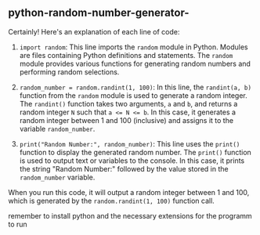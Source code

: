 
## python-random-number-generator-                                                                                                           
Certainly! Here's an explanation of each line of code:                                                                                                                                                          
1. `import random`: This line imports the `random` module in Python. Modules are files containing Python definitions and statements. The `random` module provides various functions for generating random numbers and performing random selections.                              

2. `random_number = random.randint(1, 100)`: In this line, the `randint(a, b)` function from the `random` module is used to generate a random integer. The `randint()` function takes two arguments, `a` and `b`, and returns a random integer `N` such that `a <= N <= b`. In this case, it generates a random integer between 1 and 100 (inclusive) and assigns it to the variable `random_number`.
        
3. `print("Random Number:", random_number)`: This line uses the `print()` function to display the generated random number. The `print()` function is used to output text or variables to the console. In this case, it prints the string "Random Number:" followed by the value stored in the `random_number` variable.

When you run this code, it will output a random integer between 1 and 100, which is generated by the `random.randint(1, 100)` function call.      
   
remember to install python and the necessary extensions for the programm to run                                                     
                                                                                                                                     
                  
              
                                                                                        
